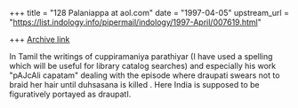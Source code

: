 +++
title = "128 Palaniappa at aol.com"
date = "1997-04-05"
upstream_url = "https://list.indology.info/pipermail/indology/1997-April/007619.html"

+++
[Archive link](https://list.indology.info/pipermail/indology/1997-April/007619.html)

In Tamil the writings of cuppiramaniya parathiyar (I have used a spelling
which will be useful for library catalog searches) and especially his work
"pAJcAli capatam" dealing with the episode where draupati swears not to braid
her hair until duhsasana is killed . Here India is supposed to be
figuratively portayed as draupatI. 




